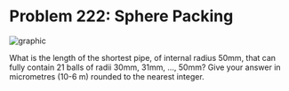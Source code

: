 # Problem 222: Sphere Packing

![graphic](img222.gif)

What is the length of the shortest pipe, of internal radius 50mm, that
can fully contain 21 balls of radii 30mm, 31mm, ..., 50mm? Give your
answer in micrometres (10-6 m) rounded to the nearest integer.
